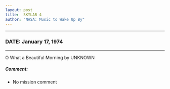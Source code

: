 ```yaml
---
layout: post
title:  SKYLAB 4
author: "NASA: Music to Wake Up By"
---
```


----
### DATE: January 17, 1974
----
O What a Beautiful Morning by UNKNOWN

##### Comment:
* No mission comment
